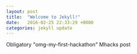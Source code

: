```yaml
---
layout: post
title:  "Welcome to Jekyll!"
date:   2016-02-25 22:33:29 +0000
categories: jekyll update
---
```


Obligatory "omg-my-first-hackathon" Mhacks post
